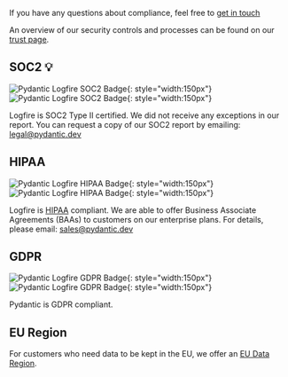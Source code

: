 

If you have any questions about compliance, feel free to [get in touch](help.md)

An overview of our security controls and processes can be found on our <a href="https://trust.oneleet.com/pydantic" target="_blank">trust page</a>.


## SOC2 💡
![Pydantic Logfire SOC2 Badge](https://badges.oneleet.com/badge/59e88e9f-ed29-49bc-a91d-0c9d1b8b5c2e?dark=true#only-dark){: style="width:150px"}
![Pydantic Logfire SOC2 Badge](https://badges.oneleet.com/badge/59e88e9f-ed29-49bc-a91d-0c9d1b8b5c2e?dark=false#only-light){: style="width:150px"}

Logfire is SOC2 Type II certified. We did not receive any exceptions in our report. You can request a copy of our SOC2
report by emailing: [legal@pydantic.dev](mailto:legal@pydantic.dev)

## HIPAA
![Pydantic Logfire HIPAA Badge](https://badges.oneleet.com/badge/0192577e-6462-4160-b19b-59e6e6af422e?dark=true#only-dark){: style="width:150px"}
![Pydantic Logfire HIPAA Badge](https://badges.oneleet.com/badge/0192577e-6462-4160-b19b-59e6e6af422e?dark=false#only-light){: style="width:150px"}

Logfire is [HIPAA](https://www.hhs.gov/hipaa/for-professionals/privacy/laws-regulations/index.html) compliant. We are able to offer Business Associate Agreements (BAAs) to customers
on our enterprise plans. For details, please email: [sales@pydantic.dev](mailto:sales@pydantic.dev)

## GDPR
![Pydantic Logfire GDPR Badge](https://badges.oneleet.com/badge/fd18577a-ed97-40a9-afb2-d32a8c755d2a?dark=true#only-dark){: style="width:150px"}
![Pydantic Logfire GDPR Badge](https://badges.oneleet.com/badge/fd18577a-ed97-40a9-afb2-d32a8c755d2a?dark=false#only-light){: style="width:150px"}

Pydantic is GDPR compliant.

## EU Region
For customers who need data to be kept in the EU, we offer an [EU Data Region](reference/data-regions.md).
